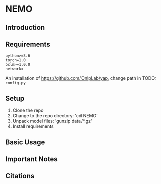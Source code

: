 # NEMO
## Introduction


## Requirements

```
python>=3.6
torch=1.0
bclm>=1.0.0
networkx
```

An installation of https://github.com/OnlpLab/yap, change path in TODO: `config.py`

## Setup
1. Clone the repo
1. Change to the repo directory: 'cd NEMO'
1. Unpack model files: 'gunzip data/*.gz'
1. Install requirements


## Basic Usage

## Important Notes

## Citations
